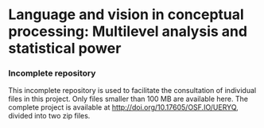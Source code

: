
# Language and vision in conceptual processing: Multilevel analysis and statistical power

### Incomplete repository

This incomplete repository is used to facilitate the consultation of individual files in this project. Only files smaller than 100 MB are available here. The complete project is available at http://doi.org/10.17605/OSF.IO/UERYQ, divided into two zip files.
